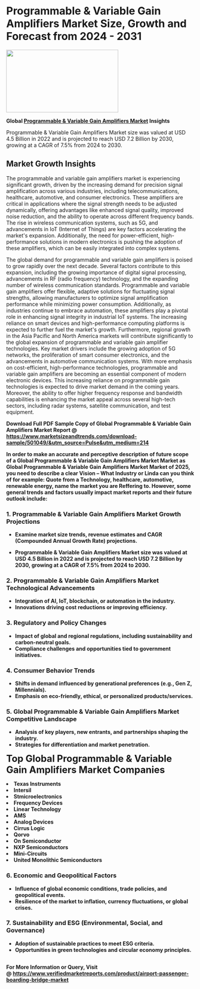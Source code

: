 <H1>Programmable & Variable Gain Amplifiers Market Size, Growth and Forecast from 2024 - 2031</H1><img class="aligncenter size-medium wp-image-584254" src="https://thirdeyenews.in/wp-content/uploads/2024/09/Global-Market-Research-300x168.jpeg" alt="" width="300" height="168" /><p><strong>Global&nbsp;<a href="https://www.marketsizeandtrends.com/download-sample/501049/&amp;utm_source=Pulse&amp;utm_medium=214">Programmable & Variable Gain Amplifiers Market</a> Insights</strong></p><p>Programmable & Variable Gain Amplifiers Market size was valued at USD 4.5 Billion in 2022 and is projected to reach USD 7.2 Billion by 2030, growing at a CAGR of 7.5% from 2024 to 2030.</p><p><h2>Market Growth Insights</h2> <p>The programmable and variable gain amplifiers market is experiencing significant growth, driven by the increasing demand for precision signal amplification across various industries, including telecommunications, healthcare, automotive, and consumer electronics. These amplifiers are critical in applications where the signal strength needs to be adjusted dynamically, offering advantages like enhanced signal quality, improved noise reduction, and the ability to operate across different frequency bands. The rise in wireless communication systems, such as 5G, and advancements in IoT (Internet of Things) are key factors accelerating the market's expansion. Additionally, the need for power-efficient, high-performance solutions in modern electronics is pushing the adoption of these amplifiers, which can be easily integrated into complex systems.</p> <p><strong></strong></p> <p>The global demand for programmable and variable gain amplifiers is poised to grow rapidly over the next decade. Several factors contribute to this expansion, including the growing importance of digital signal processing, advancements in RF (radio frequency) technology, and the expanding number of wireless communication standards. Programmable and variable gain amplifiers offer flexible, adaptive solutions for fluctuating signal strengths, allowing manufacturers to optimize signal amplification performance while minimizing power consumption. Additionally, as industries continue to embrace automation, these amplifiers play a pivotal role in enhancing signal integrity in industrial IoT systems. The increasing reliance on smart devices and high-performance computing platforms is expected to further fuel the market's growth. Furthermore, regional growth in the Asia Pacific and North America markets will contribute significantly to the global expansion of programmable and variable gain amplifier technologies. Key market drivers include the growing adoption of 5G networks, the proliferation of smart consumer electronics, and the advancements in automotive communication systems. With more emphasis on cost-efficient, high-performance technologies, programmable and variable gain amplifiers are becoming an essential component of modern electronic devices. This increasing reliance on programmable gain technologies is expected to drive market demand in the coming years. Moreover, the ability to offer higher frequency response and bandwidth capabilities is enhancing the market appeal across several high-tech sectors, including radar systems, satellite communication, and test equipment. <p><strong></p><p><span class=""><strong>Download Full PDF Sample Copy of Global Programmable & Variable Gain Amplifiers Market Report</strong> @ <a href="https://www.marketsizeandtrends.com/download-sample/501049/&amp;utm_source=Pulse&amp;utm_medium=214" target="_blank">https://www.marketsizeandtrends.com/download-sample/501049/&amp;utm_source=Pulse&amp;utm_medium=214</a></span></p><p>In order to make an accurate and perceptive description of future scope of a Global&nbsp;Programmable & Variable Gain Amplifiers Market Market as Global&nbsp;Programmable & Variable Gain Amplifiers Market Market of 2025, you need to describe a clear Vision &ndash; What Industry or Linda can you think of for example: Quote from a Technology, healthcare, automotive, renewable energy, name the market you are Reffering to. However, some general trends and factors usually impact market reports and their future outlook include:</p><h3>1.&nbsp;<strong>Programmable & Variable Gain Amplifiers Market Growth Projections</strong></h3><ul><li>Examine market size trends, revenue estimates and CAGR (Compounded Annual Growth Rate) projections.</li><li><p>Programmable & Variable Gain Amplifiers Market size was valued at USD 4.5 Billion in 2022 and is projected to reach USD 7.2 Billion by 2030, growing at a CAGR of 7.5% from 2024 to 2030.</p></li></ul><h3>2.&nbsp;<strong>Programmable & Variable Gain Amplifiers Market Technological Advancements</strong></h3><ul><li>Integration of AI, IoT, blockchain, or automation in the industry.</li><li>Innovations driving cost reductions or improving efficiency.</li></ul><h3>3.&nbsp;<strong>Regulatory and Policy Changes</strong></h3><ul><li>Impact of global and regional regulations, including sustainability and carbon-neutral goals.</li><li>Compliance challenges and opportunities tied to government initiatives.</li></ul><h3>4.&nbsp;<strong>Consumer Behavior Trends</strong></h3><ul><li>Shifts in demand influenced by generational preferences (e.g., Gen Z, Millennials).</li><li>Emphasis on eco-friendly, ethical, or personalized products/services.</li></ul><h3>5.&nbsp;<strong>Global Programmable & Variable Gain Amplifiers Market Competitive Landscape</strong></h3><ul><li>Analysis of key players, new entrants, and partnerships shaping the industry.</li><li>Strategies for differentiation and market penetration.</li></ul><p data-pm-slice="1 1 []"><span style="color: inherit; font-family: inherit; font-size: 25px;">Top Global Programmable & Variable Gain Amplifiers Market Companies</span></p><div class="" data-test-id=""><p><li>Texas Instruments</li><li> Intersil</li><li> Stmicroelectronics</li><li> Frequency Devices</li><li> Linear Technology</li><li> AMS</li><li> Analog Devices</li><li> Cirrus Logic</li><li> Qorvo</li><li> On Semiconductor</li><li> NXP Semiconductors</li><li> Mini-Circuits</li><li> United Monolithic Semiconductors</li></p></div><h3>6.&nbsp;<strong>Economic and Geopolitical Factors</strong></h3><ul><li>Influence of global economic conditions, trade policies, and geopolitical events.</li><li>Resilience of the market to inflation, currency fluctuations, or global crises.</li></ul><h3>7.&nbsp;<strong>Sustainability and ESG (Environmental, Social, and Governance)</strong></h3><ul><li>Adoption of sustainable practices to meet ESG criteria.</li><li>Opportunities in green technologies and circular economy principles.</li></ul><h2><strong style="font-size: 14px;">For More Information or Query, Visit @&nbsp;</strong><a style="background-color: #ffffff; font-size: 14px;" href="https://www.marketsizeandtrends.com/report/programmable-variable-gain-amplifiers-market/" target="_blank">https://www.verifiedmarketreports.com/product/airport-passenger-boarding-bridge-market</a></h2>
